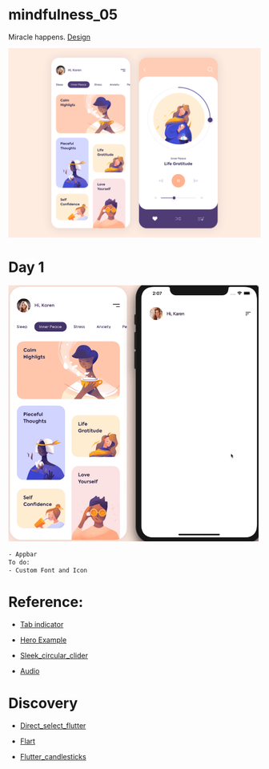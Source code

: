 # mindfulness_05



Miracle happens. <a href="https://dribbble.com/shots/7424303-Mobile-App-Mindfulness">Design</a>

<img src ="design/mindfulness_05.png">



# Day 1

<img src ="process/day1.gif" width ="500">

    - Appbar
    To do:
    - Custom Font and Icon
# Reference:
- <a href="https://github.com/kelvin147789/Flutter-UI-Resources/blob/5e0622493cccb4e7d52b095b0a72d11b5a548469/Example/flutter_ghana_ui_challenge_week-1_master/lib/views/home.dart#L113-L138"> Tab indicator</a>

- <a href="https://youtu.be/lrMCjIYpnjg?t=178">Hero Example</a>

- <a href="https://pub.dev/packages/sleek_circular_slider">Sleek_circular_clider</a>

- <a href="https://pub.dev/packages/audio">Audio</a>


# Discovery
- <a href="https://pub.dev/packages/direct_select_flutter">Direct_select_flutter</a>

- <a href="https://github.com/mtcliatt/Flarts">Flart</a>

- <a href="https://pub.dev/packages/flutter_candlesticks">Flutter_candlesticks</a>
